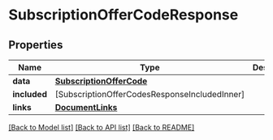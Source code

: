 # SubscriptionOfferCodeResponse

## Properties
Name | Type | Description | Notes
------------ | ------------- | ------------- | -------------
**data** | [**SubscriptionOfferCode**](SubscriptionOfferCode.md) |  | 
**included** | [SubscriptionOfferCodesResponseIncludedInner] |  | [optional] 
**links** | [**DocumentLinks**](DocumentLinks.md) |  | 

[[Back to Model list]](../README.md#documentation-for-models) [[Back to API list]](../README.md#documentation-for-api-endpoints) [[Back to README]](../README.md)


